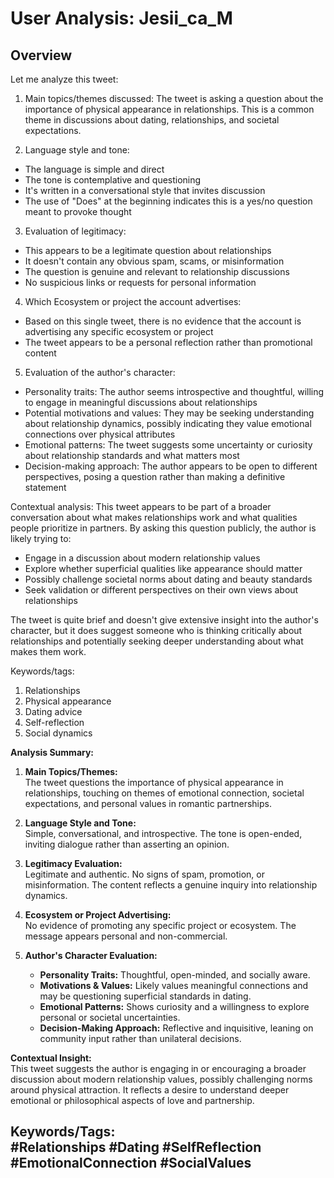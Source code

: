 # User Analysis: Jesii_ca_M

## Overview

<think>
Let me analyze this tweet:

1. Main topics/themes discussed:
The tweet is asking a question about the importance of physical appearance in relationships. This is a common theme in discussions about dating, relationships, and societal expectations.

2. Language style and tone:
- The language is simple and direct
- The tone is contemplative and questioning
- It's written in a conversational style that invites discussion
- The use of "Does" at the beginning indicates this is a yes/no question meant to provoke thought

3. Evaluation of legitimacy:
- This appears to be a legitimate question about relationships
- It doesn't contain any obvious spam, scams, or misinformation
- The question is genuine and relevant to relationship discussions
- No suspicious links or requests for personal information

4. Which Ecosystem or project the account advertises:
- Based on this single tweet, there is no evidence that the account is advertising any specific ecosystem or project
- The tweet appears to be a personal reflection rather than promotional content

5. Evaluation of the author's character:
- Personality traits: The author seems introspective and thoughtful, willing to engage in meaningful discussions about relationships
- Potential motivations and values: They may be seeking understanding about relationship dynamics, possibly indicating they value emotional connections over physical attributes
- Emotional patterns: The tweet suggests some uncertainty or curiosity about relationship standards and what matters most
- Decision-making approach: The author appears to be open to different perspectives, posing a question rather than making a definitive statement

Contextual analysis:
This tweet appears to be part of a broader conversation about what makes relationships work and what qualities people prioritize in partners. By asking this question publicly, the author is likely trying to:
- Engage in a discussion about modern relationship values
- Explore whether superficial qualities like appearance should matter
- Possibly challenge societal norms about dating and beauty standards
- Seek validation or different perspectives on their own views about relationships

The tweet is quite brief and doesn't give extensive insight into the author's character, but it does suggest someone who is thinking critically about relationships and potentially seeking deeper understanding about what makes them work.

Keywords/tags:
1. Relationships
2. Physical appearance
3. Dating advice
4. Self-reflection
5. Social dynamics
</think>

**Analysis Summary:**

1. **Main Topics/Themes:**  
   The tweet questions the importance of physical appearance in relationships, touching on themes of emotional connection, societal expectations, and personal values in romantic partnerships.

2. **Language Style and Tone:**  
   Simple, conversational, and introspective. The tone is open-ended, inviting dialogue rather than asserting an opinion.

3. **Legitimacy Evaluation:**  
   Legitimate and authentic. No signs of spam, promotion, or misinformation. The content reflects a genuine inquiry into relationship dynamics.

4. **Ecosystem or Project Advertising:**  
   No evidence of promoting any specific project or ecosystem. The message appears personal and non-commercial.

5. **Author's Character Evaluation:**  
   - **Personality Traits:** Thoughtful, open-minded, and socially aware.  
   - **Motivations & Values:** Likely values meaningful connections and may be questioning superficial standards in dating.  
   - **Emotional Patterns:** Shows curiosity and a willingness to explore personal or societal uncertainties.  
   - **Decision-Making Approach:** Reflective and inquisitive, leaning on community input rather than unilateral decisions.

**Contextual Insight:**  
This tweet suggests the author is engaging in or encouraging a broader discussion about modern relationship values, possibly challenging norms around physical attraction. It reflects a desire to understand deeper emotional or philosophical aspects of love and partnership.

**Keywords/Tags:**  
#Relationships #Dating #SelfReflection #EmotionalConnection #SocialValues
---
